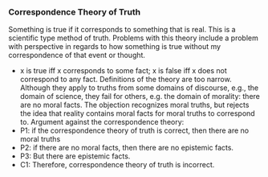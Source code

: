 ### Correspondence Theory of Truth
Something is true if it corresponds to something that is real. This is a scientific type method of truth. Problems with this theory include a problem with perspective in regards to how something is true without my correspondence of that event or thought.
- x is true iff x corresponds to some fact; x is false iff x does not correspond to any fact.
Definitions of the theory are too narrow. Although they apply to truths from some domains of discourse, e.g., the domain of science, they fail for others, e.g. the domain of morality: there are no moral facts. The objection recognizes moral truths, but rejects the idea that reality contains moral facts for moral truths to correspond to.
Argument against the correspondence theory:
- P1: if the correspondence theory of truth is correct, then there are no moral truths
- P2: if there are no moral facts, then there are no epistemic facts.
- P3: But there are epistemic facts.
- C1: Therefore, correspondence theory of truth is incorrect.
